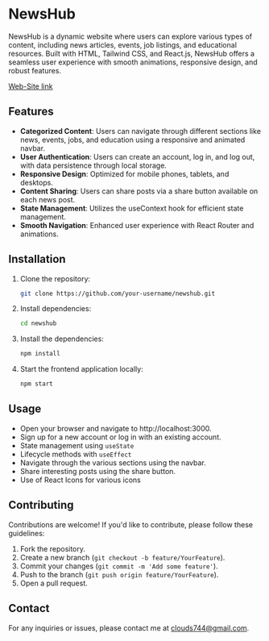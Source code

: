 


# NewsHub

NewsHub is a dynamic website where users can  explore various types of content, including news articles, events, job listings, and educational resources. Built with HTML, Tailwind CSS, and React.js, NewsHub offers a seamless user experience with smooth animations, responsive design, and robust features.

[Web-Site link](https://newshubbyrudra.netlify.app)

## Features

- **Categorized Content**: Users can navigate through different sections like news, events, jobs, and education using a responsive and animated navbar.
- **User Authentication**: Users can create an account, log in, and log out, with data persistence through local storage.
- **Responsive Design**: Optimized for mobile phones, tablets, and desktops.
- **Content Sharing**: Users can share posts via a share button available on each news post.
- **State Management**: Utilizes the useContext hook for efficient state management.
- **Smooth Navigation**: Enhanced user experience with React Router and animations.

## Installation

1. Clone the repository:
   ```sh
   git clone https://github.com/your-username/newshub.git
   
   ```
2. Install dependencies:
   ```sh
   cd newshub
   ```
3. Install the dependencies:
   ```sh
   npm install
   ```
4. Start the frontend application locally:
   ```sh
   npm start
   ```

## Usage

- Open your browser and navigate to http://localhost:3000.
- Sign up for a new account or log in with an existing account.
- State management using `useState`
- Lifecycle methods with `useEffect`
- Navigate through the various sections using the navbar.
- Share interesting posts using the share button.
- Use of React Icons for various icons

## Contributing
Contributions are welcome! If you'd like to contribute, please follow these guidelines:

1. Fork the repository.
2. Create a new branch (`git checkout -b feature/YourFeature`).
3. Commit your changes (`git commit -m 'Add some feature'`).
4. Push to the branch (`git push origin feature/YourFeature`).
5. Open a pull request.

## Contact
For any inquiries or issues, please contact me at clouds744@gmail.com.

